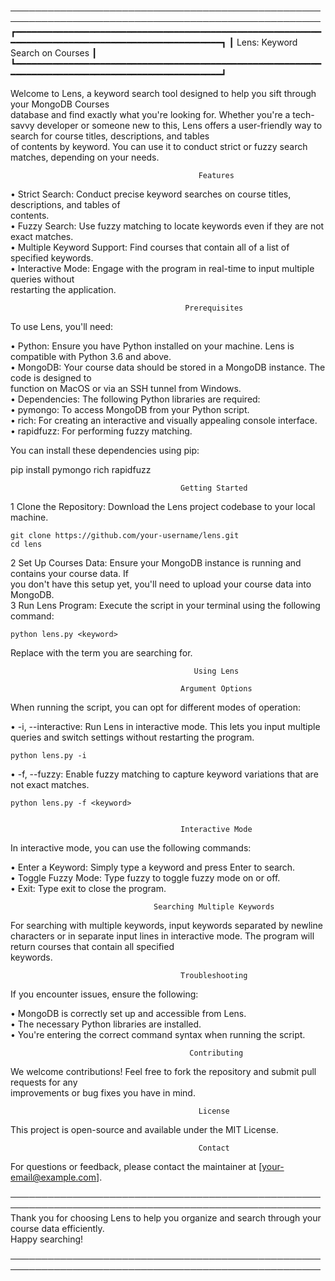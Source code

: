 ────────────────────────────────────────────────────────────────────────────────────────────────────
┏━━━━━━━━━━━━━━━━━━━━━━━━━━━━━━━━━━━━━━━━━━━━━━━━━━━━━━━━━━━━━━━━━━━━━━━━━━━━━━━━━━━━━━━━━━━━━━━━━━┓
┃                                 Lens: Keyword Search on Courses                                  ┃
┗━━━━━━━━━━━━━━━━━━━━━━━━━━━━━━━━━━━━━━━━━━━━━━━━━━━━━━━━━━━━━━━━━━━━━━━━━━━━━━━━━━━━━━━━━━━━━━━━━━┛

Welcome to Lens, a keyword search tool designed to help you sift through your MongoDB Courses       
database and find exactly what you're looking for. Whether you're a tech-savvy developer or someone 
new to this, Lens offers a user-friendly way to search for course titles, descriptions, and tables  
of contents by keyword. You can use it to conduct strict or fuzzy search matches, depending on your 
needs.                                                                                              


                                              Features                                              

 • Strict Search: Conduct precise keyword searches on course titles, descriptions, and tables of    
   contents.                                                                                        
 • Fuzzy Search: Use fuzzy matching to locate keywords even if they are not exact matches.          
 • Multiple Keyword Support: Find courses that contain all of a list of specified keywords.         
 • Interactive Mode: Engage with the program in real-time to input multiple queries without         
   restarting the application.                                                                      


                                           Prerequisites                                            

To use Lens, you'll need:                                                                           

 • Python: Ensure you have Python installed on your machine. Lens is compatible with Python 3.6 and 
   above.                                                                                           
 • MongoDB: Your course data should be stored in a MongoDB instance. The code is designed to        
   function on MacOS or via an SSH tunnel from Windows.                                             
 • Dependencies: The following Python libraries are required:                                       
    • pymongo: To access MongoDB from your Python script.                                           
    • rich: For creating an interactive and visually appealing console interface.                   
    • rapidfuzz: For performing fuzzy matching.                                                     

You can install these dependencies using pip:                                                       

                                                                                                    
 pip install pymongo rich rapidfuzz                                                                 
                                                                                                    


                                          Getting Started                                           

 1 Clone the Repository: Download the Lens project codebase to your local machine.                  
                                                                                                    
    git clone https://github.com/your-username/lens.git                                             
    cd lens                                                                                         
                                                                                                    
 2 Set Up Courses Data: Ensure your MongoDB instance is running and contains your course data. If   
   you don't have this setup yet, you'll need to upload your course data into MongoDB.              
 3 Run Lens Program: Execute the script in your terminal using the following command:               
                                                                                                    
    python lens.py <keyword>                                                                        
                                                                                                    
   Replace <keyword> with the term you are searching for.                                           


                                             Using Lens                                             

                                          Argument Options                                          

When running the script, you can opt for different modes of operation:                              

 • -i, --interactive: Run Lens in interactive mode. This lets you input multiple queries and switch 
   settings without restarting the program.                                                         
                                                                                                    
    python lens.py -i                                                                               
                                                                                                    
 • -f, --fuzzy: Enable fuzzy matching to capture keyword variations that are not exact matches.     
                                                                                                    
    python lens.py -f <keyword>                                                                     
                                                                                                    

                                          Interactive Mode                                          

In interactive mode, you can use the following commands:                                            

 • Enter a Keyword: Simply type a keyword and press Enter to search.                                
 • Toggle Fuzzy Mode: Type fuzzy to toggle fuzzy mode on or off.                                    
 • Exit: Type exit to close the program.                                                            

                                    Searching Multiple Keywords                                     

For searching with multiple keywords, input keywords separated by newline characters or in separate 
input lines in interactive mode. The program will return courses that contain all specified         
keywords.                                                                                           


                                          Troubleshooting                                           

If you encounter issues, ensure the following:                                                      

 • MongoDB is correctly set up and accessible from Lens.                                            
 • The necessary Python libraries are installed.                                                    
 • You're entering the correct command syntax when running the script.                              


                                            Contributing                                            

We welcome contributions! Feel free to fork the repository and submit pull requests for any         
improvements or bug fixes you have in mind.                                                         


                                              License                                               

This project is open-source and available under the MIT License.                                    


                                              Contact                                               

For questions or feedback, please contact the maintainer at [your-email@example.com].               

────────────────────────────────────────────────────────────────────────────────────────────────────
Thank you for choosing Lens to help you organize and search through your course data efficiently.   
Happy searching!                                                                                    

────────────────────────────────────────────────────────────────────────────────────────────────────
